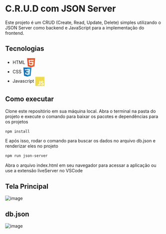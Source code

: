 # C.R.U.D com JSON Server
Este projeto é um CRUD (Create, Read, Update, Delete) simples utilizando o JSON Server como backend e JavaScript para a implementação do frontend.

## Tecnologias
- HTML <img align="center" alt="Gui-HTML" height="30" width="30" src="https://raw.githubusercontent.com/devicons/devicon/master/icons/html5/html5-original.svg">
- CSS <img align="center" alt="Gui-CSS" height="30" width="30" src="https://raw.githubusercontent.com/devicons/devicon/master/icons/css3/css3-original.svg">
- Javascript <img align="center" alt="Gui-Js" height="30" width="30" src="https://raw.githubusercontent.com/devicons/devicon/master/icons/javascript/javascript-plain.svg"> 

## Como executar

Clone este repositório em sua máquina local.
Abra o terminal na pasta do projeto e execute o comando para baixar os pacotes e dependências para os projetos
```bash
npm install
```
E após isso, rodar o comando para buscar os dados no arquivo db.json e renderizar eles no projeto
```bash
npm run json-server
```
Abra o arquivo index.html em seu navegador para acessar a aplicação ou use a extensão liveServer no VSCode

## Tela Principal
![image](https://user-images.githubusercontent.com/58920070/225800588-5e206aec-2645-45bd-aef0-f33e026a9fa0.png)

 ## db.json
![image](https://user-images.githubusercontent.com/58920070/225933786-e96e5ae7-6c40-4a86-9e60-2ef659ddfea2.png)
